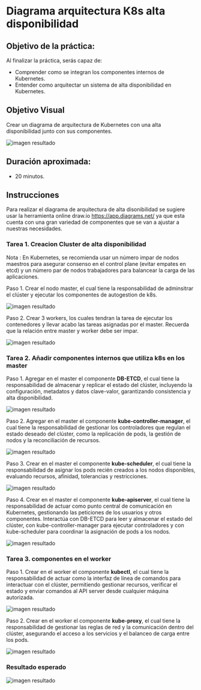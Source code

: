 # Diagrama arquitectura K8s alta disponibilidad

## Objetivo de la práctica:
Al finalizar la práctica, serás capaz de:
- Comprender como se integran los componentes internos de Kubernetes.
- Entender como arquitectar un sistema de alta disponibilidad en Kubernetes.

## Objetivo Visual 
Crear un diagrama de arquitectura de Kubernetes con una alta disponibilidad junto con sus componentes.

![imagen resultado](../images/Capitulo4/diagrama_k8s.png)

## Duración aproximada:
- 20 minutos.

## Instrucciones 
Para realizar el diagrama de arquitectura de alta disonibilidad se sugiere usar la herramienta online draw.io https://app.diagrams.net/ ya que esta cuenta con una gran variedad de componentes que se van a ajustar a nuestras necesidades.

### Tarea 1. Creacion Cluster de alta disponibilidad

Nota : En Kubernetes, se recomienda usar un número impar de nodos maestros para asegurar consenso en el control plane (evitar empates en etcd) y un número par de nodos trabajadores para balancear la carga de las aplicaciones.

Paso 1. Crear el nodo master, el cual tiene la responsabilidad de adminsitrar el clúster y ejecutar los componentes de autogestion de k8s.

![imagen resultado](../images/Capitulo4/img_1_master.png)

Paso 2. Crear 3 workers, los cuales tendran la tarea de ejecutar los contenedores y llevar acabo las tareas asignadas por el master. Recuerda que la relación entre master y worker debe ser impar.

![imagen resultado](../images/Capitulo4/img_2_workers.png)

### Tarea 2. Añadir componentes internos que utiliza k8s en los master
Paso 1. Agregar en el master el componente **DB-ETCD**, el cual tiene la responsabilidad de almacenar y replicar el estado del clúster, incluyendo la configuración, metadatos y datos clave-valor, garantizando consistencia y alta disponibilidad.

![imagen resultado](../images/Capitulo4/img_3_DB-ETCD.png)

Paso 2.
Agregar en el master el componente **kube-controller-manager**, el cual tiene la responsabilidad de gestionar los controladores que regulan el estado deseado del clúster, como la replicación de pods, la gestión de nodos y la reconciliación de recursos.

![imagen resultado](../images/Capitulo4/img_4_kube-controller-manager.png)

Paso 3. Crear en el master el componente **kube-scheduler**, el cual tiene la responsabilidad de asignar los pods recién creados a los nodos disponibles, evaluando recursos, afinidad, tolerancias y restricciones.

![imagen resultado](../images/Capitulo4/img_5_kube-scheduler.png)

Paso 4. Crear en el master el componente **kube-apiserver**, el cual tiene la responsabilidad de actuar como punto central de comunicación en Kubernetes, gestionando las peticiones de los usuarios y otros componentes. Interactúa con DB-ETCD para leer y almacenar el estado del clúster, con kube-controller-manager para ejecutar controladores y con kube-scheduler para coordinar la asignación de pods a los nodos.

![imagen resultado](../images/Capitulo4/img_6_kube-apiserver.png)


### Tarea 3. componentes en el worker

Paso 1. Crear en el worker el componente **kubectl**, el cual tiene la responsabilidad de actuar como la interfaz de línea de comandos para interactuar con el clúster, permitiendo gestionar recursos, verificar el estado y enviar comandos al API server desde cualquier máquina autorizada.

![imagen resultado](../images/Capitulo4/img_7_kubectl.png)

Paso 2. Crear en el worker el componente **kube-proxy**, el cual tiene la responsabilidad de gestionar las reglas de red y la comunicación dentro del clúster, asegurando el acceso a los servicios y el balanceo de carga entre los pods.

![imagen resultado](../images/Capitulo4/img_8_kube-proxy.png)

### Resultado esperado


![imagen resultado](../images/Capitulo4/diagrama_k8s.png)
